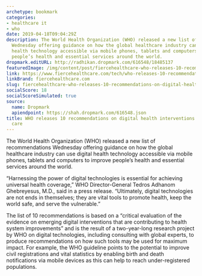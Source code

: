 ```yaml
---
archetype: bookmark
categories:
- healthcare it
- who
date: 2019-04-18T09:04:29Z
description: The World Health Organization (WHO) released a new list of recommendations
  Wednesday offering guidance on how the global healthcare industry can use digital
  health technology accessible via mobile phones, tablets and computers to improve
  people’s health and essential services around the world.
dropmark.editURL: http://radhikan.dropmark.com/616548/18485137
featuredImage: /img/content/post/fiercehealthcare-who-releases-10-recommendations-on-digital-health-interventions-to-improve-care.jpg
link: https://www.fiercehealthcare.com/tech/who-releases-10-recommendations-digital-health-interventions-to-improve-health
linkBrand: fiercehealthcare.com
slug: fiercehealthcare-who-releases-10-recommendations-on-digital-health-interventions-to-improve-care
socialScore: 18
socialScoreSimulated: true
source:
  name: Dropmark
  apiendpoint: https://shah.dropmark.com/616548.json
title: WHO releases 10 recommendations on digital health interventions to improve
  care
---
```

The World Health Organization (WHO) released a new list of recommendations Wednesday offering guidance on how the global healthcare industry can use digital health technology accessible via mobile phones, tablets and computers to improve people’s health and essential services around the world.

“Harnessing the power of digital technologies is essential for achieving universal health coverage,” WHO Director-General Tedros Adhanom Ghebreyesus, M.D., said in a press release. “Ultimately, digital technologies are not ends in themselves; they are vital tools to promote health, keep the world safe, and serve the vulnerable.”

The list of 10 recommendations is based on a “critical evaluation of the evidence on emerging digital interventions that are contributing to health system improvements” and is the result of a two-year-long research project by WHO on digital technologies, including consulting with global experts, to produce recommendations on how such tools may be used for maximum impact. For example, the WHO guideline points to the potential to improve civil registrations and vital statistics by enabling birth and death notifications via mobile devices as this can help to reach under-registered populations.

